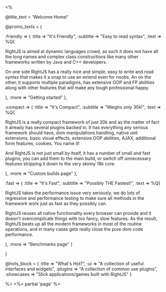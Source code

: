 <% 

@title_text = 'Welcome Home!'

@promo_texts = {
  
  :friendly => {
    :title    => "It's Friendly",
    :subtitle => "Easy to read syntax",
    :text     => %Q{
      <p>
        RightJS is aimed at dynamic languages crowd, as such it does not have all the
        long names and complex class constructions like many other frameworks written
        by Java and C++ developers.
      </p>
      <p>
        On one side RightJS has a really nice and simple, easy to write and read syntax
        that makes it a snap to use an extend even for noobs. An on the other, it 
        supports multiple paradigms, has extensive OOP and FP abilities along with other
        features that will make any tough professional happy.
      </p>
    },
    :more     => "Getting started"
  },
  
  :compact => {
    :title    => "It's Compact",
    :subtitle => "Weighs only 30k!",
    :text     => %Q{
      <p>
        RightJS is a really compact framework of just 30k and as the matter of fact it
        already has several plugins backed in. It has everything any serious framework
        should have, dom manipulations handling, native unit extensions, basic visual
        effects, extensive OOP abilities, AJAX, additional form features, cookies. You
        name it!
      </p>
      <p>
        And RightJS is not just small by itself, it has a number of small and fast plugins,
        you can add them to the main build, or switch off unnecessary features stripping it
        down to the very skinny 18k core.
      </p>
    },
    :more     => "Custom builds page"
  },
  
  :fast => {
    :title    => "It's Fast",
    :subtitle => "Possibly THE Fastest!",
    :text     => %Q{
      <p>
        RightJS takes the performance issue very seriously, we do lots of regressive
        and performance testing to make sure all methods in the framework work
        just as fast as they possibly can.
      </p>
      <p>
        RightJS reuses all native functionality every browser can provide and it
        doesn't overcomplicate things with too fancy, slow features. As the result,
        RightJS beats up all the modern frameworks in most of the routine operations,
        and in many cases gets really close the pure dom code performance.
      </p>
    },
    :more     => "Benchmarks page"
  }
  
}

@hots_block = {
  :title     => "What's Hot?",
  :ui        => "A collection of useful interfaces and widgets",
  :plugins   => "A collection of common use plugins",
  :showcases => "Slick applications/games built with RightJS"
}


%>
<%= partial 'page' %>
